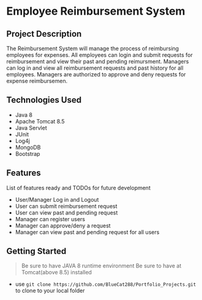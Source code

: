 # Employee Reimbursement System

## Project Description

The Reimbursement System will manage the process of reimbursing employees for expenses. All employees can login and submit requests for reimbursement and view their past and pending reimursment. Managers can log in and view all reimbursement requests and past history for all employees. Managers are authorized to approve and deny requests for expense reimbursemen.

## Technologies Used

* Java 8
* Apache Tomcat 8.5
* Java Servlet
* JUnit
* Log4j
* MongoDB
* Bootstrap

## Features

List of features ready and TODOs for future development
* User/Manager Log in and Logout
* User can submit reimbursement request
* User can view past and pending request
* Manager can register users
* Manager can approve/deny a request
* Manager can view past and pending request for all users

## Getting Started
   
> Be sure to have JAVA 8 runtime environment 
> Be sure to have at Tomcat(above 8.5) installed

- use `git clone https://github.com/BlueCat288/Portfolio_Projects.git` to clone to your local folder
